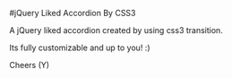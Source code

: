 #jQuery Liked Accordion By CSS3

A jQuery liked accordion created by using css3 transition.

Its fully customizable and up to you! :) 

Cheers (Y)
